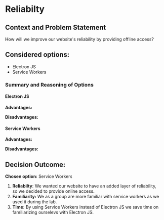 # Reliabilty

## Context and Problem Statement
How will we improve our website's reliability by providing offline access? 

## Considered options:
- Electron JS
- Service Workers

### Summary and Reasoning of Options

#### Electron JS

**Advantages:**


**Disadvantages:**

#### Service Workers

**Advantages:**

**Disadvantages:**


## Decision Outcome:
**Chosen option:** Service Workers
1. **Reliabilty:** We wanted our website to have an added layer of reliability, so we decided to provide online access.
2. **Familiarity:** We as a group are more familiar with service workers as we used it during the lab.
3. **Time:** By using Service Workers instead of Electron JS we save time on familiarizing ourselevs with Electron JS.


